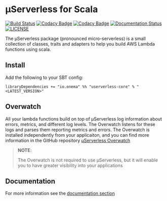 µServerless for Scala
=====================
[![Build Status](https://codebuild.us-east-1.amazonaws.com/badges?uuid=eyJlbmNyeXB0ZWREYXRhIjoiQnkzdWlQWXJ0cWtDTjl5M2J3OGJJYTRtK01vVXJMazBRanhidXdUbkVUejI4Y1g4WUhoK3k4cWRUV1NSOUl4RzJ0VFMvSy9Xb3BYTGN6eUUyM2ZsMlRZPSIsIml2UGFyYW1ldGVyU3BlYyI6IlFrTncvSHplNTRYUk1iRjciLCJtYXRlcmlhbFNldFNlcmlhbCI6MX0%3D&branch=master)](https://console.aws.amazon.com/codebuild/home?region=us-east-1#/projects/uServerless/view)
[![Codacy Badge](https://app.codacy.com/project/badge/Grade/3ad4503004f440fabd69c6fb71cd8225)](https://www.codacy.com/gh/onema/uServerless/dashboard?utm_source=github.com&amp;utm_medium=referral&amp;utm_content=onema/uServerless&amp;utm_campaign=Badge_Grade)
[![Codacy Badge](https://api.codacy.com/project/badge/Coverage/3ad4503004f440fabd69c6fb71cd8225)](https://www.codacy.com?utm_source=github.com&amp;utm_medium=referral&amp;utm_content=onema/UServerless&amp;utm_campaign=Badge_Coverage)
[![Documentation Status](https://readthedocs.org/projects/userverless/badge/?version=latest)](https://userverless.readthedocs.io/en/latest/?badge=latest)
[![LICENSE](https://img.shields.io/badge/license-Apache--2.0-blue.svg?longCache=true&style=flat-square)](LICENSE)

The µServerless package (pronounced micro-serverless) is a small collection of classes, traits and adapters to help you
build AWS Lambda functions using scala. 

## Install
Add the following to your SBT config:

```
libraryDependencies += "io.onema" %% "userverless-core" % "<LATEST_VERSION>"
```

## Overwatch
All your lambda functions build on top of µServerless log information about errors, metrics, and different log levels. 
The Overwatch listens for these logs and parses them reporting metrics and errors. The Overwatch is installed independently 
from your applicaiton, and you can find more information in the GitHub repository [µServerless Overwatch](https://github.com/onema/uServerlessOverwatch)

> **NOTE**:
>
> The Overwatch is not required to use µServerless, but it will enable you to have greater visibility into your applications

## Documentation
For more information see the [documentation section](/docs) 